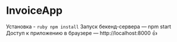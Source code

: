 # InvoiceApp

Установка - ```ruby
npm install```
Запуск бекенд-сервера — npm start
Доступ к приложению в браузере — http://localhost:8000
:+1:
